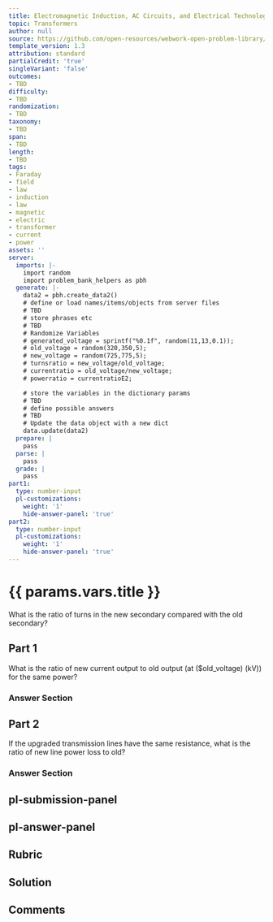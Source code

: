 ```yaml
---
title: Electromagnetic Induction, AC Circuits, and Electrical Technologies
topic: Transformers
author: null
source: https://github.com/open-resources/webwork-open-problem-library/tree/master/Contrib/BrockPhysics/College_Physics_Urone/23.Electromagnetic_Induction_AC_Circuits_and_Electrical_Technologies/23-07.Transformers/NU_U17_23_07_007.pg
template_version: 1.3
attribution: standard
partialCredit: 'true'
singleVariant: 'false'
outcomes:
- TBD
difficulty:
- TBD
randomization:
- TBD
taxonomy:
- TBD
span:
- TBD
length:
- TBD
tags:
- Faraday
- field
- law
- induction
- law
- magnetic
- electric
- transformer
- current
- power
assets: ''
server:
  imports: |-
    import random
    import problem_bank_helpers as pbh
  generate: |-
    data2 = pbh.create_data2()
    # define or load names/items/objects from server files
    # TBD
    # store phrases etc
    # TBD
    # Randomize Variables
    # generated_voltage = sprintf("%0.1f", random(11,13,0.1));
    # old_voltage = random(320,350,5);
    # new_voltage = random(725,775,5);
    # turnsratio = new_voltage/old_voltage;
    # currentratio = old_voltage/new_voltage;
    # powerratio = currentratioE2;

    # store the variables in the dictionary params
    # TBD
    # define possible answers
    # TBD
    # Update the data object with a new dict
    data.update(data2)
  prepare: |
    pass
  parse: |
    pass
  grade: |
    pass
part1:
  type: number-input
  pl-customizations:
    weight: '1'
    hide-answer-panel: 'true'
part2:
  type: number-input
  pl-customizations:
    weight: '1'
    hide-answer-panel: 'true'
---
```


# {{ params.vars.title }} 


What is the ratio of turns in the new secondary compared with the old secondary?

## Part 1 
What is the ratio of new current output to old output (at ($old_voltage) (kV)) for the same power? 


 ### Answer Section

## Part 2 
If the upgraded transmission lines have the same resistance, what is the ratio of new line power loss to old? 


 ### Answer Section


## pl-submission-panel 


## pl-answer-panel 


## Rubric 


## Solution 


## Comments 



